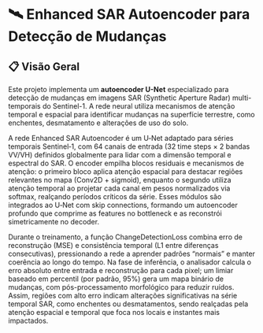 # 🛰️ Enhanced SAR Autoencoder para Detecção de Mudanças

## 📋 Visão Geral

Este projeto implementa um **autoencoder U-Net** especializado para detecção de mudanças em imagens SAR (Synthetic Aperture Radar) multi-temporais do Sentinel-1. A rede neural utiliza mecanismos de atenção temporal e espacial para identificar mudanças na superfície terrestre, como enchentes, desmatamento e alterações de uso do solo.

A rede Enhanced SAR Autoencoder é um U‑Net adaptado para séries temporais Sentinel‑1, com 64 canais de entrada (32 time steps × 2 bandas VV/VH) definidos globalmente para lidar com a dimensão temporal e espectral do SAR. O encoder empilha blocos residuais e mecanismos de atenção: o primeiro bloco aplica atenção espacial para destacar regiões relevantes no mapa (Conv2D + sigmoid), enquanto o segundo utiliza atenção temporal ao projetar cada canal em pesos normalizados via softmax, realçando períodos críticos da série. Esses módulos são integrados ao U‑Net com skip connections, formando um autoencoder profundo que comprime as features no bottleneck e as reconstrói simetricamente no decoder.

Durante o treinamento, a função ChangeDetectionLoss combina erro de reconstrução (MSE) e consistência temporal (L1 entre diferenças consecutivas), pressionando a rede a aprender padrões “normais” e manter coerência ao longo do tempo. Na fase de inferência, o analisador calcula o erro absoluto entre entrada e reconstrução para cada pixel; um limiar baseado em percentil (por padrão, 95%) gera um mapa binário de mudanças, com pós-processamento morfológico para reduzir ruídos. Assim, regiões com alto erro indicam alterações significativas na série temporal SAR, como enchentes ou desmatamentos, sendo realçadas pela atenção espacial e temporal que foca nos locais e instantes mais impactados.
